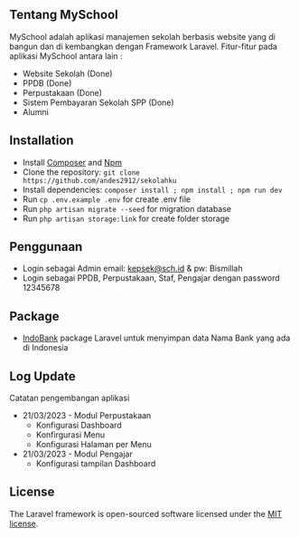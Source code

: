 ## Tentang MySchool

MySchool adalah aplikasi manajemen sekolah berbasis website yang di bangun dan di kembangkan dengan Framework Laravel. Fitur-fitur pada aplikasi MySchool antara lain :

- Website Sekolah (Done)
- PPDB (Done)
- Perpustakaan (Done)
- Sistem Pembayaran Sekolah SPP (Done)
- Alumni

## Installation

* Install [Composer](https://getcomposer.org/download) and [Npm](https://nodejs.org/en/download)
* Clone the repository: `git clone https://github.com/andes2912/sekolahku`
* Install dependencies: `composer install ; npm install ; npm run dev`
* Run `cp .env.example .env` for create .env file
* Run `php artisan migrate --seed` for migration database
* Run `php artisan storage:link` for create folder storage

## Penggunaan
* Login sebagai Admin email: kepsek@sch.id & pw: Bismillah
* Login sebagai PPDB, Perpustakaan, Staf, Pengajar dengan password 12345678

## Package
- [IndoBank](https://github.com/andes2912/indobank) package Laravel untuk menyimpan data Nama Bank yang ada di Indonesia

## Log Update

Catatan pengembangan aplikasi
* 21/03/2023 - Modul Perpustakaan
    - Konfigurasi Dashboard
    - Konfirgurasi Menu
    - Konfigurasi Halaman per Menu
* 21/03/2023 - Modul Pengajar
    - Konfigurasi tampilan Dashboard

## License

The Laravel framework is open-sourced software licensed under the [MIT license](https://opensource.org/licenses/MIT).
